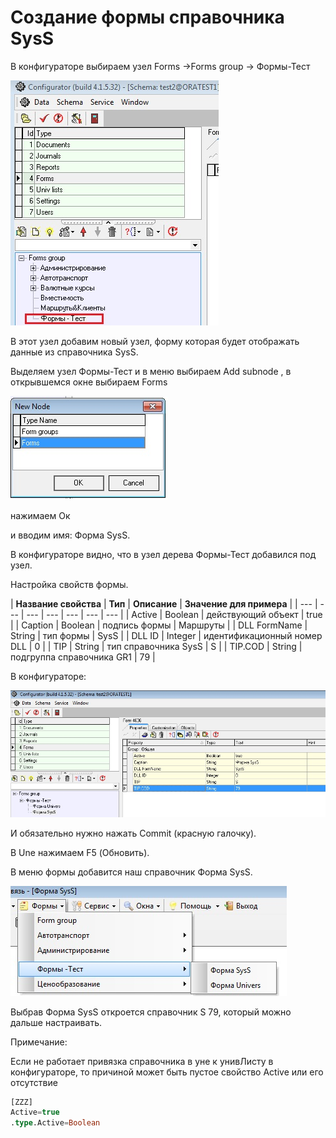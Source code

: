 # Создание формы справочника SysS

В конфигураторе выбираем узел Forms -&gt;Forms group -&gt; Формы-Тест

![](../../.gitbook/assets/fs1.jpg)

В этот узел добавим новый узел, форму которая будет отображать данные из справочника SysS.

Выделяем узел Формы-Тест  и в меню выбираем  Add subnode , в открывшемся окне выбираем Forms

![](../../.gitbook/assets/fs2.jpg)

нажимаем Ок

и вводим имя: Форма SysS.

В конфигураторе видно, что в узел дерева Формы-Тест добавился под узел.

Настройка свойств формы.

| **Название свойства** | **Тип** | **Описание**  | **Значение для примера**  |
| --- | --- | --- | --- | --- | --- | --- |
| Active | Boolean | действующий объект | true |
| Caption | Boolean | подпись формы | Маршруты |
| DLL FormName | String | тип формы | SysS |
| DLL ID | Integer | идентификационный номер DLL | 0 |
| TIP | String | тип справочника SysS | S |
| TIP.COD | String | подгруппа справочника GR1 | 79 |

 В конфигураторе: 

![](../../.gitbook/assets/fs3.jpg)

И обязательно нужно нажать Commit \(красную галочку\).

В Une нажимаем F5 \(Обновить\).

В меню формы добавится наш справочник Форма SysS.

![](../../.gitbook/assets/fs4.jpg)

Выбрав Форма SysS откроется справочник S 79, который можно дальше настраивать.

Примечание:

Если не работает привязка справочника в уне к унивЛисту в конфигураторе, то причиной может быть пустое свойство Active или его отсутствие

```sql
[ZZZ]
Active=true
.type.Active=Boolean
```

